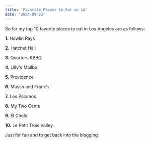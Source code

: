 ```yaml
---
title: 'Favorite Places to Eat in LA'
date: '2024-09-23'
---
```


So far my top 10 favorite places to eat in Los Angeles are as follows:

**1.** Howlin Rays

**2.** Hatchet Hall

**3.** Quarters KBBQ

**4.** Lilly's Mailbu

**5.** Providence

**6.** Musso and Frank's

**7.** Los Palomos

**8.** My Two Cents

**9.** El Cholo

**10.** Le Petit Trois Valley

Just for fun and to get back into the blogging.
